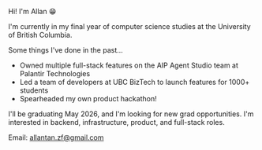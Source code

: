 Hi! I'm Allan 😁

I'm currently in my final year of computer science studies at the University of British Columbia. 

Some things I've done in the past...
- Owned multiple full-stack features on the AIP Agent Studio team at Palantir Technologies
- Led a team of developers at UBC BizTech to launch features for 1000+ students
- Spearheaded my own product hackathon!

I'll be graduating May 2026, and I'm looking for new grad opportunities. I'm interested in backend, infrastructure, product, and full-stack roles. 

Email: allantan.zf@gmail.com
